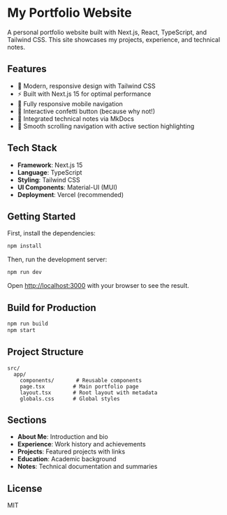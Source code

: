 # My Portfolio Website

A personal portfolio website built with Next.js, React, TypeScript, and Tailwind CSS. This site showcases my projects, experience, and technical notes.

## Features

- 🎨 Modern, responsive design with Tailwind CSS
- ⚡ Built with Next.js 15 for optimal performance
- 📱 Fully responsive mobile navigation
- 🎉 Interactive confetti button (because why not!)
- 📝 Integrated technical notes via MkDocs
- 🎯 Smooth scrolling navigation with active section highlighting

## Tech Stack

- **Framework**: Next.js 15
- **Language**: TypeScript
- **Styling**: Tailwind CSS
- **UI Components**: Material-UI (MUI)
- **Deployment**: Vercel (recommended)

## Getting Started

First, install the dependencies:

```bash
npm install
```

Then, run the development server:

```bash
npm run dev
```

Open [http://localhost:3000](http://localhost:3000) with your browser to see the result.

## Build for Production

```bash
npm run build
npm start
```

## Project Structure

```
src/
  app/
    components/       # Reusable components
    page.tsx         # Main portfolio page
    layout.tsx       # Root layout with metadata
    globals.css      # Global styles
```

## Sections

- **About Me**: Introduction and bio
- **Experience**: Work history and achievements
- **Projects**: Featured projects with links
- **Education**: Academic background
- **Notes**: Technical documentation and summaries

## License

MIT
